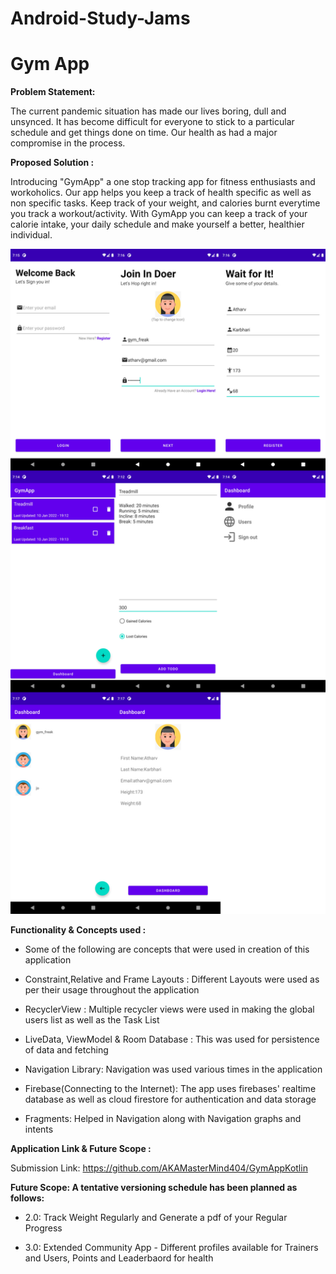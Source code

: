 # Android-Study-Jams

<h1><b>Gym App</b></h1>

<b> Problem Statement: </b>

The current pandemic situation has made our lives boring, dull and unsynced. It has become difficult for everyone to stick to a particular schedule and get things done on time.
Our health as had a major compromise in the process. 

<b> Proposed Solution : </b>

Introducing "GymApp" a one stop tracking app for fitness enthusiasts and workoholics. Our app helps you keep a track of health specific as well as non specific tasks.
Keep track of your weight, and calories burnt everytime you track a workout/activity. With GymApp you can keep a track of your calorie intake, your daily schedule and make
yourself a better, healthier individual.

<img width="559" alt="sampleimages" src="https://raw.githubusercontent.com/AKAMasterMind404/GymAppKotlin/main/images/9_combined.png">
    	  	
<b> Functionality & Concepts used : </b>

- Some of the following are concepts that were used in creation of this application

- Constraint,Relative and Frame Layouts : Different Layouts were used as per their usage throughout the application
- RecyclerView : Multiple recycler views were used in making the global users list as well as the Task List
- LiveData, ViewModel & Room Database : This was used for persistence of data and fetching
- Navigation Library: Navigation was used various times in the application
- Firebase(Connecting to the Internet): The app uses firebases' realtime database as well as cloud firestore for authentication and data storage
- Fragments: Helped in Navigation along with Navigation graphs and intents

<b> Application Link & Future Scope : </b>

Submission Link: https://github.com/AKAMasterMind404/GymAppKotlin

<b>Future Scope: A tentative versioning schedule has been planned as follows:</b>

- 2.0: Track Weight Regularly and Generate a pdf of your Regular Progress

- 3.0: Extended Community App - Different profiles available for Trainers and Users, Points and Leaderbaord for health
